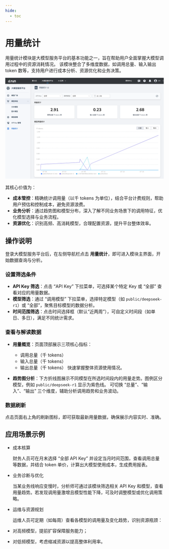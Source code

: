 ```yaml
---
hide:
  - toc
---
```


# 用量统计

用量统计模块是大模型服务平台的基本功能之一，旨在帮助用户全面掌握大模型调用过程中的资源消耗情况。
该模块整合了多维度数据，如调用总量、输入输出 token 数等，支持用户进行成本分析、资源优化和业务决策。

![usage](./images/usage.png)

其核心价值为：

* **成本管控**：精确统计调用量（以千 tokens 为单位），结合平台计费规则，帮助用户预估和控制成本，避免资源浪费。
* **业务分析**：通过趋势图和模型分布，深入了解不同业务场景下的调用特征，优化模型选择与业务流程。
* **资源优化**：识别高频、高消耗模型，合理配置资源，提升平台整体效率。

## 操作说明

登录大模型服务平台后，在左侧导航栏点击 **用量统计**，即可进入模块主界面，开始数据查询与分析。

### 设置筛选条件

* **API Key 筛选**：点击 “API Key” 下拉菜单，可选择某个特定 Key 或 “全部” 查看对应的用量数据。
* **模型筛选**：通过 “调用模型” 下拉菜单，选择特定模型（如 `public/deepseek-r1`）或 “全部”，聚焦目标模型的数据分析。
* **时间范围筛选**：点击时间选择框（默认“近两周”），可自定义时间段（如单日、多日），满足不同统计需求。

### 查看与解读数据

* **用量概览**：页面顶部展示三项核心指标：

    * 调用总量（千 tokens）
    * 输入总量（千 tokens）
    * 输出总量（千 tokens）
      快速掌握整体资源使用情况。

* **趋势图分析**：下方折线图展示不同模型在所选时间段内的用量走势。图例区分模型，例如 `public/deepseek-r1` 显示为紫色线。
  可切换 “总量”、“输入”、“输出” 三个维度，辅助分析调用趋势和业务波动。

### 数据刷新

点击页面右上角的刷新图标，即可获取最新用量数据，确保展示内容实时、准确。

## 应用场景示例

- 成本核算

    财务人员可在月末选择 “全部 API Key” 并设定当月时间范围，查看调用总量等数据，并结合 token 单价，计算出大模型使用成本，生成费用报表。

- 业务诊断与优化

    当某业务线响应变慢时，分析师可通过该模块筛选相关 API Key 和模型，查看用量趋势。若发现调用量激增且模型性能下降，可及时调整模型或优化调用策略。

- 运维与资源规划

    运维人员可定期（如每周）查看各模型的调用量及变化趋势，识别资源瓶颈：

- 对高频模型，提前扩容保障服务能力；
- 对低频模型，考虑缩减资源以提高整体利用率。
